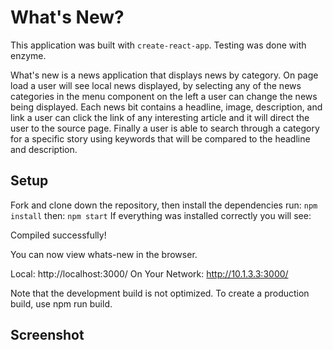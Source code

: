 # What's New?

This application was built with `create-react-app`.
Testing was done with enzyme.

What's new is a news application that displays news by category. On page load a user will see local news displayed, by selecting any of the news categories in the menu component on the left a user can change the news being displayed.  Each news bit contains a headline, image, description, and link a user can click the link of any interesting article and it will direct the user to the source page.  Finally a user is able to search through a category for a specific story using keywords that will be compared to the headline and description.  

## Setup
Fork and clone down the repository, then install the dependencies run: 
```npm install```
then:
```npm start```
If everything was installed correctly you will see:

Compiled successfully!

You can now view whats-new in the browser.

  Local:            http://localhost:3000/
  On Your Network:  http://10.1.3.3:3000/

Note that the development build is not optimized.
To create a production build, use npm run build.

## Screenshot
